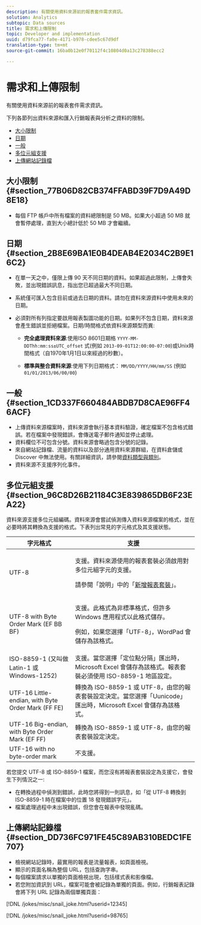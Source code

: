 ```yaml
---
description: 有關使用資料來源前的報表套件需求資訊。
solution: Analytics
subtopic: Data sources
title: 需求和上傳限制
topic: Developer and implementation
uuid: d79fca77-fa0e-4171-b978-cdee5c67d9df
translation-type: tm+mt
source-git-commit: 16ba0b12e0f70112f4c10804d0a13c278388ecc2

---
```



# 需求和上傳限制

有關使用資料來源前的報表套件需求資訊。

下列各節列出資料來源和匯入行銷報表與分析之資料的限制。

* [大小限制](/help/import/c-data-sources/datasrc-requirements.md#section_77B06D82CB374FFABD39F7D9A49D8E18)
* [日期](/help/import/c-data-sources/datasrc-requirements.md#section_2B8E69BA1E0B4DEAB4E2034C2B9E16C2)
* [一般](/help/import/c-data-sources/datasrc-requirements.md#section_1CD337F660484ABDB7D8CAE96FF46ACF)
* [多位元組支援](/help/import/c-data-sources/datasrc-requirements.md#section_96C8D26B21184C3E839865DB6F23EA22)
* [上傳網站記錄檔](/help/import/c-data-sources/datasrc-requirements.md#section_DD736FC971FE45C89AB310BEDC1FE707)

## 大小限制 {#section_77B06D82CB374FFABD39F7D9A49D8E18}

* 每個 FTP 帳戶中所有檔案的資料總限制是 50 MB。如果大小超過 50 MB 就會暫停處理，直到大小總計低於 50 MB 才會繼續。

## 日期 {#section_2B8E69BA1E0B4DEAB4E2034C2B9E16C2}

* 在單一天之中，僅限上傳 90 天不同日期的資料。如果超過此限制，上傳會失敗，並出現錯誤訊息，指出您已超過最大不同日期。
* 系統僅可匯入包含目前或過去日期的資料。請勿在資料來源資料中使用未來的日期。
* 必須對所有列指定要啟用報表製圖功能的日期。如果列不包含日期，資料來源會產生錯誤並拒絕檔案。日期/時間格式依資料來源類型而異:

   * **完全處理資料來源**:使用ISO 8601日期格 `YYYY-MM-DDThh:mm:ss±UTC_offset` 式(例如 `2013-09-01T12:00:00-07:00`)或Unix時間格式（自1970年1月1日以來經過的秒數）。

   * **標準與整合資料來源**:使用下列日期格式： `MM/DD/YYYY/HH/mm/SS` (例如 `01/01/2013/06/00/00`)

## 一般 {#section_1CD337F660484ABDB7D8CAE96FF46ACF}

* 上傳資料來源檔案時，資料來源會執行基本資料驗證，確定檔案不包含格式錯誤。若在檔案中發現錯誤，會傳送電子郵件通知並停止處理。
* 資料欄位不可包含分號。資料來源會略過包含分號的記錄。
* 來自網站記錄檔、流量的資料以及部分通用資料來源群組，在資料倉儲或 Discover 中無法使用。有關詳細資訊，請參閱[資料類型與類別](/help/import/c-data-sources/c-datasrc-types/datasrc-categories.md)。
* 資料來源不支援序列化事件。

## 多位元組支援 {#section_96C8D26B21184C3E839865DB6F23EA22}

資料來源支援多位元組編碼。資料來源會嘗試偵測傳入資料來源檔案的格式，並在必要時將其轉換為支援的格式。下表列出常見的字元格式及其支援狀態。

<table id="table_F9E685D7EEAB49A9ABAD622AE630EC21"> 
 <thead> 
  <tr> 
   <th colname="col1" class="entry"> 字元格式 </th> 
   <th colname="col2" class="entry"> 支援 </th> 
  </tr> 
 </thead>
 <tbody> 
  <tr> 
   <td colname="col1"> UTF-8 </td> 
   <td colname="col2"> <p>支援。資料來源使用的報表套裝必須啟用對多位元組字元的支援。 </p> <p>請參閱「說明」中的「<a href="https://marketing.adobe.com/resources/help/en_US/reference/new_report_suite.html"  >新增報表套裝</a>」。 </p> </td> 
  </tr> 
  <tr> 
   <td colname="col1"> UTF-8 with Byte Order Mark (EF BB BF) </td> 
   <td colname="col2"> <p>支援。此格式為非標準格式，但許多 Windows 應用程式以此格式儲存。 </p> <p>例如，如果您選擇「UTF-8」，WordPad 會儲存為該格式。 </p> </td> 
  </tr> 
  <tr> 
   <td colname="col1"> ISO-8859-1 (又叫做 Latin-1 或 Windows-1252) </td> 
   <td colname="col2"> 支援。當您選擇「定位點分隔」匯出時，Microsoft Excel 會儲存為該格式。報表套裝必須使用 ISO-8859-1 地區設定。 </td> 
  </tr> 
  <tr> 
   <td colname="col1"> UTF-16 Little-endian, with Byte Order Mark (FF FE) </td> 
   <td colname="col2"> 轉換為 ISO-8859-1 或 UTF-8，由您的報表套裝設定決定。當您選擇「Uunicode」匯出時，Microsoft Excel 會儲存為該格式。 </td> 
  </tr> 
  <tr> 
   <td colname="col1"> UTF-16 Big-endian, with Byte Order Mark (EF FF) </td> 
   <td colname="col2"> 轉換為 ISO-8859-1 或 UTF-8，由您的報表套裝設定決定。 </td> 
  </tr> 
  <tr> 
   <td colname="col1"> UTF-16 with no byte-order mark </td> 
   <td colname="col2"> 不支援。 </td> 
  </tr> 
 </tbody> 
</table>

若您提交 UTF-8 或 ISO-8859-1 檔案，而您沒有將報表套裝設定為支援它，會發生下列情況之一:

* 在轉換過程中偵測到錯誤，此時您將得到一則訊息，如「從 UTF-8 轉換到 ISO-8859-1 時在檔案中的位置 18 發現錯誤字元」。
* 檔案處理過程中未出現錯誤，但您會在報表中發現亂碼。

## 上傳網站記錄檔 {#section_DD736FC971FE45C89AB310BEDC1FE707}

* 檢視網站記錄時，最實用的報表是流量報表，如頁面檢視。
* 顯示的頁面名稱為整個 URL，包括查詢字串。
* 每個檔案請求以單獨的頁面檢視出現，包括樣式表和影像檔。
* 若您附加資訊到 URL，檔案可能會被記錄為單獨的頁面。例如，行銷報表記錄會將下列 URL 記錄為兩個單獨頁面：

[!DNL /jokes/misc/snail_joke.html?userid=12345]

[!DNL /jokes/misc/snail_joke.html?userid=98765]

